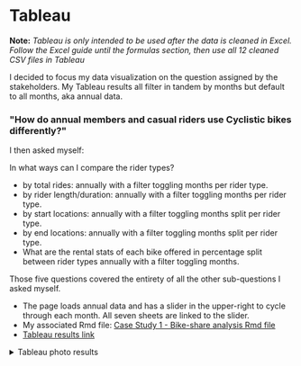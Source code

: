 # Tableau

<strong>Note:</strong> <em>Tableau is only intended to be used after the data is cleaned in Excel. Follow the Excel guide until the formulas section, then use all 12 cleaned CSV files in Tableau </em>


I decided to focus my data visualization on the question assigned by the stakeholders. My Tableau results all filter in tandem by months but default to all months, aka annual data.


### <strong>"How do annual members and casual riders use Cyclistic bikes differently?"</strong>

I then asked myself:

In what ways can I compare the rider types?

* by total rides: annually with a filter toggling months per rider type.
* by rider length/duration: annually with a filter toggling months per rider type.
* by start locations: annually with a filter toggling months split per rider type.
* by end locations: annually with a filter toggling months split per rider type.
* What are the rental stats of each bike offered in percentage split between rider types annually with a filter toggling months.

Those five questions covered the entirety of all the other sub-questions I asked myself.


* The page loads annual data and has a slider in the upper-right to cycle through each month. All seven sheets are linked to the slider.
* My associated Rmd file: [Case Study 1 - Bike-share analysis Rmd file](https://rpubs.com/matt_johnson0304/1059960)
* [Tableau results link](https://public.tableau.com/app/profile/matt.johnson.0304/viz/CaseStudy1_16884106053400/CaseStudy1)


<details>
  
<summary> Tableau photo results</summary>

![Tableau results](https://github.com/MjxSjx/Portfolio/blob/main/Case%20Study%201%20-%20bike-share%20analysis/Tableau%20Results/Case%20Study%201%20-%20Tableau%20Results.PNG)

</details>




